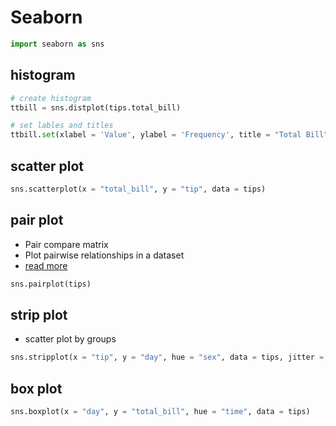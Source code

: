 # Seaborn

```python 
import seaborn as sns
```
## histogram

```python
# create histogram
ttbill = sns.distplot(tips.total_bill)

# set lables and titles
ttbill.set(xlabel = 'Value', ylabel = 'Frequency', title = "Total Bill")

```

## scatter plot

```python 
sns.scatterplot(x = "total_bill", y = "tip", data = tips)
```

## pair plot

- Pair compare matrix
- Plot pairwise relationships in a dataset
- [read more](https://seaborn.pydata.org/generated/seaborn.pairplot.html)

```python
sns.pairplot(tips)
```

## strip plot 
- scatter plot by groups

```python
sns.stripplot(x = "tip", y = "day", hue = "sex", data = tips, jitter = True)
```

## box plot

```python
sns.boxplot(x = "day", y = "total_bill", hue = "time", data = tips)
```